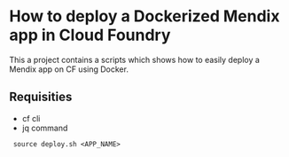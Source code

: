 # How to deploy a Dockerized Mendix app in Cloud Foundry
This a project contains a scripts which shows how to easily deploy a Mendix app on CF using Docker.

## Requisities
* cf cli
* jq command

``` source deploy.sh <APP_NAME>```